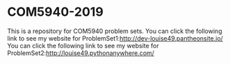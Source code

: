# COM5940-2019
This is a repository for COM5940 problem sets.
You can click the following link to see my website for ProblemSet1:http://dev-louise49.pantheonsite.io/
You can click the following link to see my website for ProblemSet2:http://louise49.pythonanywhere.com/
